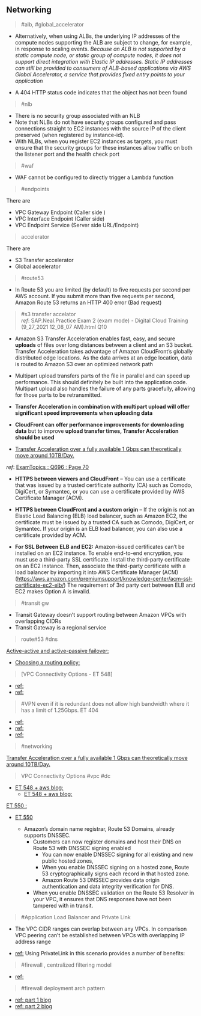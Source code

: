 ## Networking
> #alb, #global_accelerator
* Alternatively, when using ALBs, the underlying IP addresses of the compute nodes
    supporting the ALB are subject to change, for example, in response to scaling events.
    *Because an ALB is not supported by a static compute node, or static group of compute
    nodes, it does not support direct integration with Elastic IP addresses. Static IP
    addresses can still be provided to consumers of ALB-based applications via AWS
    Global Accelerator, a service that provides fixed entry points to your application* 

* A 404 HTTP status code indicates that the object has not been found    
> #nlb
* There is no security group associated with an NLB
* Note that NLBs do not have security groups configured and pass connections straight to EC2 instances with the source IP of the client preserved (when registered by instance-id).
* With NLBs, when you register EC2 instances as targets, you must ensure that the security groups for these instances allow traffic on both the listener port and the health check port
> #waf
* WAF cannot be configured to directly trigger a Lambda function
> #endpoints  

There are 
* VPC Gateway Endpoint (Caller side )
* VPC Interface Endpoint (Caller side)
* VPC Endpoint Service (Server side URL/Endpoint)

> accelerator

There are
 * S3 Transfer accelerator
 * Global accelerator

> #route53
* In Route 53 you are limited (by default) to five requests per second per AWS account. If you submit more than five requests per second, Amazon Route 53 returns an HTTP 400 error (Bad request)  

> #s3 transfer accelator  
_ref_: SAP.Neal.Practice Exam 2 (exam mode) - Digital Cloud Training (9_27_2021 12_08_07 AM).html Q10
* Amazon S3 Transfer Acceleration enables fast, easy, and secure **uploads** of files over long distances between a client and an S3 bucket. Transfer Acceleration takes advantage of Amazon CloudFront’s globally distributed edge locations. As the data arrives at an edge location, data is routed to Amazon S3 over an optimized network path   
* Multipart upload transfers parts of the file in parallel and can speed up performance. This should definitely be built into the application code. Multipart upload also handles the failure of any parts gracefully, allowing for those parts to be retransmitted.

* **Transfer Acceleration in combination with multipart upload will offer significant speed improvements when uploading data**

* **CloudFront can offer performance improvements for downloading data** but to improve **upload transfer times, Transfer Acceleration should be used**

* [Transfer Acceleration over a fully available 1 Gbps can theoretically move around 10TB/Day.](https://www.examtopics.com/exams/amazon/aws-certified-solutions-architect-professional/view/55/#:~:text=1%20gbps%20%3D%20(1024%2F8)%20mbps%20%3D%20128%20mbps)

_ref_: [ExamTopics : Q696 : Page 70](https://www.examtopics.com/exams/amazon/aws-certified-solutions-architect-professional/view/70/#:~:text=https%20between%20viewers%20and%20cloudfront)  
* **HTTPS between viewers and CloudFront** – You can use a certificate that was issued by a trusted certificate authority (CA) such as Comodo, DigiCert, or Symantec, or you can use a certificate provided by AWS Certificate Manager (ACM). 

* **HTTPS between CloudFront and a custom origin** – If the origin is not an Elastic Load Balancing (ELB) load balancer, such as Amazon EC2, the certificate must be issued by a trusted CA such as Comodo, DigiCert, or Symantec. If your origin is an ELB load balancer, you can also use a certificate provided by ACM. 

* **For SSL Between ELB and EC2:** Amazon-issued certificates can’t be installed on an EC2 instance. To enable end-to-end encryption, you must use a third-party SSL certificate. Install the third-party certificate on an EC2 instance. Then, associate the third-party certificate with a load balancer by importing it into AWS Certificate Manager (ACM) (https://aws.amazon.com/premiumsupport/knowledge-center/acm-ssl-certificate-ec2-elb/) The requirement of 3rd party cert between ELB and EC2 makes Option A is invalid.

> #transit gw  
* Transit Gateway doesn’t support routing between Amazon VPCs with overlapping CIDRs
* Transit Gateway is a regional service

> route#53 #dns

[Active-active and active-passive failover:](https://docs.aws.amazon.com/Route53/latest/DeveloperGuide/dns-failover-types.html#:~:text=configure%20active-active%20and%20active-passive%20failover)

   * [Choosing a routing policy:](https://docs.aws.amazon.com/Route53/latest/DeveloperGuide/routing-policy.html#:~:text=responds%20to%20queries%3A-,simple%20routing%20policy,-%E2%80%93%20Use%20for%20a)


> [VPC Connectivity Options - ET 548]  
    
* [ref:](https://docs.aws.amazon.com/whitepapers/latest/aws-vpc-connectivity-options/aws-direct-connect.html#:~:text=a%20direct%20connect%20gateway%20is%20a%20globally%20available)  
* [ref:](https://www.examtopics.com/exams/amazon/aws-certified-solutions-architect-professional/view/55/#:~:text=we%20can%20associate%20a%20vpg%20with%20multiple%20dx.)



> #VPN even if it is redundant does not allow high bandwidth where it has a limit of 1.25Gbps. ET 404

* [ref:](https://www.examtopics.com/exams/amazon/aws-certified-solutions-architect-professional/view/41/#:~:text=it%20has%20a-,limit%20of%201.25gbps,-.%20https%3A%2F%2Faws.amazon)
* [ref:](https://aws.amazon.com/vpn/faqs/#:~:text=maximum%20throughput%20of%20up%20to%201.25%20gbps)
* [ref:](https://aws.amazon.com/vpn/faqs/#:~:text=aggregate%20throughput%20limit%20from%20aws%20to%20on-premises%20of%20up%20to%201.25%20gbps)

> #networking

[Transfer Acceleration over a fully available 1 Gbps can theoretically move around 10TB/Day.](https://www.examtopics.com/exams/amazon/aws-certified-solutions-architect-professional/view/55/#:~:text=1%20gbps%20%3D%20(1024%2F8)%20mbps%20%3D%20128%20mbps)

> VPC Connectivity Options #vpc #dc  

* [ET 548 + aws blog:](https://docs.aws.amazon.com/whitepapers/latest/aws-vpc-connectivity-options/aws-direct-connect.html#:~:text=a%20direct%20connect%20gateway%20is%20a%20globally%20available)
    * [ET 548 + aws blog:](https://www.examtopics.com/exams/amazon/aws-certified-solutions-architect-professional/view/55/#:~:text=we%20can%20associate%20a%20vpg%20with%20multiple%20dx.) 



[ET 550 :](https://www.examtopics.com/exams/amazon/aws-certified-solutions-architect-professional/view/55/#:~:text=A%2C%20now-,amazon%20route%2053%20supports%20dnssec%20for%20domain%20registration%20as%20well%20as%20dnssec,-signing)
* [ET 550](https://aws.amazon.com/about-aws/whats-new/2020/12/announcing-amazon-route-53-support-dnssec/#:~:text=you%20can%20now%20enable%20dnssec%20signing)

   * Amazon’s domain name registrar, Route 53 Domains, already supports DNSSEC. 
        * Customers can now register domains and host their DNS on Route 53 with DNSSEC signing enabled
             * You can now enable DNSSEC signing for all existing and new public hosted zones, 
          * When you enable DNSSEC signing on a hosted zone, Route 53 cryptographically signs each record in that hosted zone.
          * Amazon Route 53 DNSSEC provides data origin authentication and data integrity verification for DNS.
     * When you enable DNSSEC validation on the Route 53 Resolver in your VPC, it ensures that DNS responses have not been tampered with in transit.

> #Application Load Balancer and Private Link
*  The VPC CIDR ranges can overlap between any VPCs. In comparison VPC peering can’t be established between VPCs with overlapping IP address range

* [ref:](https://aws.amazon.com/blogs/networking-and-content-delivery/how-to-securely-publish-internet-applications-at-scale-using-application-load-balancer-and-aws-privatelink/#:~:text=application%20load%20balancer%20and%20aws%20privatelink)
Using PrivateLink in this scenario provides a number of benefits:

> #firewall , centralized filtering model 
* [ref:](https://aws.amazon.com/blogs/networking-and-content-delivery/deploy-centralized-traffic-filtering-using-aws-network-firewall/#:~:text=Deploy-,centralized%20traffic%20filtering,-using%20AWS%20Network)  

> #firewall deployment arch pattern
* [ref: part 1 blog](https://aws.amazon.com/blogs/networking-and-content-delivery/deployment-models-for-aws-network-firewall/#:~:text=Network%20Firewall%20works.-,how%20aws%20network%20firewall%20works,-To%20apply%20traffic)  
* [ref: part 2 blog](https://aws.amazon.com/blogs/networking-and-content-delivery/deployment-models-for-aws-network-firewall-with-vpc-routing-enhancements/#:~:text=Networking%20%26%20Content%20Delivery-,deployment%20models%20for%20aws%20network%20firewall,-with%20VPC%20routing)